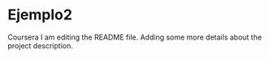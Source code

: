 # Ejemplo2
Coursera
I am editing the README file. Adding some more details about the project description.
